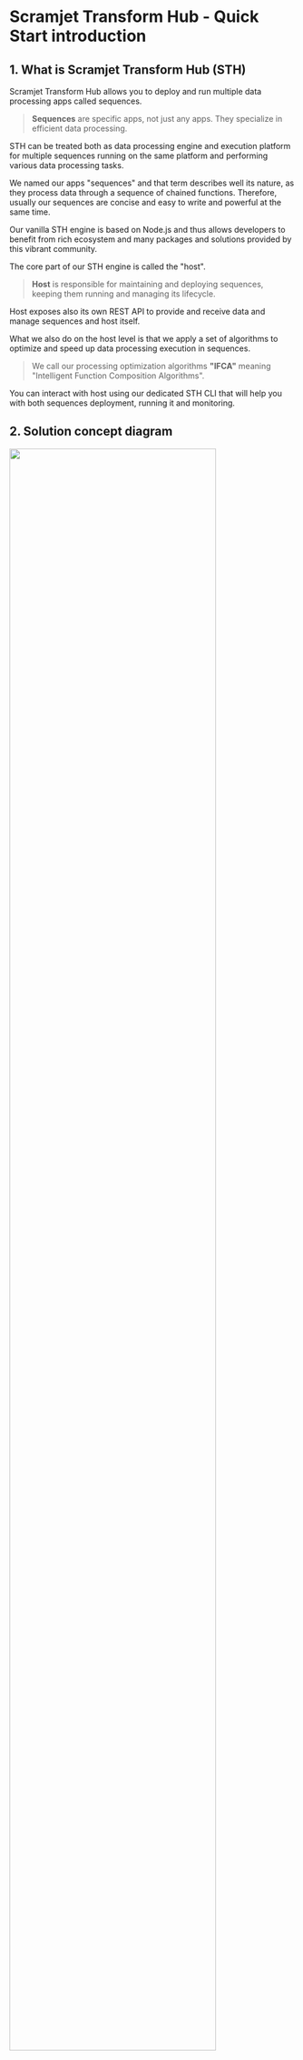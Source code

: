 # **Scramjet Transform Hub - Quick Start introduction**

## **1. What is Scramjet Transform Hub (STH)**

Scramjet Transform Hub allows you to deploy and run multiple data processing apps called sequences. 

> **Sequences** are specific apps, not just any apps. They specialize in efficient data processing.

STH can be treated both as data processing engine and execution platform for multiple sequences running on the same platform and performing various data processing tasks. 

We named our apps "sequences" and that term describes well its nature, as they process data through a sequence of chained functions. Therefore, usually our sequences are concise and easy to write and powerful at the same time.

Our vanilla STH engine is based on Node.js and thus allows developers to benefit from rich ecosystem and many packages and solutions provided by this vibrant community.

The core part of our STH engine is called the "host". 
> **Host** is responsible for maintaining and deploying sequences, keeping them running and managing its lifecycle. 

Host exposes also its own REST API to provide and receive data and manage sequences and host itself.

What we also do on the host level is that we apply a set of algorithms to optimize and speed up data processing execution in sequences. 
> We call our processing optimization algorithms **"IFCA"** meaning "Intelligent Function Composition Algorithms". 

You can interact with host using our dedicated STH CLI that will help you with both sequences deployment, running it and monitoring.


## **2. Solution concept diagram**

<img src="./sth-diagram.png" width="85%"/>

### **2.1 Inputs**
1. STH can handle any input that can be handled by Node.js application. 
2. You, as a developer, are free to process variety of inputs in your sequence applications, such as: Text, JSON, XML, SOAP, Audio, Video and more.
3. Inputs can be either:
    * Provided to STH via its REST API; or
    * Consumed from various local or remote sources by the app; such as: Stream, STDIN, File, API, URL
    * Generated by the app itself

### **2.2 Host**
This is solution central processing and management unit with following major components:

1.  **Sequences** - these are the actual "STH" apps. It its a gzipped package (`*.tar.gz`) containing at least two files:
    * **package.json** - JSON manifest file describing the app and its configuration such as main file to run
    * **main file** - file such as index.js or index.ts that contains lightweight application business logic.
2. **Instance** - once sequence is run, host will create a separate runtime environment for it and will execute sequence code inside this runtime entity. This is an instance.
3. **API & CLI** - our Application Programming Interface and CLI connecting to it allows both for **Data operations** (sending input data and receiving output data) and **Management operations** (manage host itself and its entities: sequences or instances)

### **2.3 Outputs**
Our engine outputs can be managed in several ways: 

* **File** - you can save your output to local or remote file
* **STDOUT** - output can be directed to system STDOUT (STERR is supported as well)
* **API** - output can be consumed from our  STH REST API
* **URL Request** - you can write your app in a way to request URL, webhook etc
* **Stream** - output can be streamed to a particular destination
* you can mix multiple actions together: you can both send data to remote system/URL and save it locally.

# **3 Install Scramjet Transform Hub**
## **3.1 Prepare environment**
In order to install Scramjet Transform Hub, plese follow these 3 steps:
1. Get Linux machine (local UNIX/Linux OS, cloud VM etc)
2. Install Docker on this Linux machine ([official Docker instructions are here](https://docs.docker.com/get-docker/)) 
3. Install npm on this machine ([official instructions are here](https://nodejs.org/)). Currently we recommend Node.js version 14.x LTS.
## **3.2 Install STH**
Open one Linux terminal window and issue following commands:

**1. Install Scramjet Transform Hub and  STH CLI**
```
npm i -g @scramjet/sth @scramjet/cli
```
**2. Run STH**
```
scramjet-transform-hub
```
# **4 Run your first sequence**
## **4.1 Review the package**

> Note that all commands here are executed from the root of this repository

We have prepared for you a simple "hello-snowman" sequence that you can use. This sequence is available in the directory `samples/hello-snowman` in this repository.
In this directory you will find two files:

* `package.json` - manifest file that describes this particular sequence
* `index.js` - file containing main application logic.

This particular application is written in plain JavaScript to simplify this example. However, you can also write your sequences in TypeScript and build them before packaging and sending sequence to STH.

There is no need to change anything in our `hello-snowman` sequence for a first run. Let's move to the next step.

## **4.2 Prepare and send sequence package**

Our "sequence" apps need to be packaged before can be send to Transform Hub. Package is a simple TAR archive and our STH CLI has special command to package app directory into sequence tarball.

**Note:** any time, you can display STH CLI help by issuing terminal command `si help` (for general help) or `si <command> help` for specific command (ie. `si sequence help`)

Please open new terminal window (and keep the first one with STH running). Then issue following commands in the root directory of this repository

a) pack directory `hello-snowman` into archive `hello-sequence.tar.gz`
```console
si pack ./samples/hello-snowman/ -o ./samples/hello-snowman.tar.gz
```
There is no output shown in the terminal but you can verify with `ls` that tarball package is created inside `samples` directory.

b) send hello-sequence.tar.gz to the running host (default localhost API endpoint will be used by the CLI send command)

```console
si sequence send ./samples/hello-snowman.tar.gz
```
output will look similiar to this one:
```console
Request ok: http://127.0.0.1:8000/api/v1/sequence status: 202 Accepted
SequenceClient {
  _id: 'cf775cc1-105b-473d-b929-6885a0c2182c',
  host: HostClient {
    apiBase: 'http://127.0.0.1:8000/api/v1',
    client: ClientUtils {
      apiBase: 'http://127.0.0.1:8000/api/v1',
      log: [Object]
    }
  },
  sequenceURL: 'sequence/cf775cc1-105b-473d-b929-6885a0c2182c'
}
```
Now we have uploaded sequence to the host and host assigned to it a random ID (GUID), in my case our sequence ID is:

 `_id: 'cf775cc1-105b-473d-b929-6885a0c2182c'`
 
 Host also exposes REST API endpoint for each sequence and this is also described in this response.

## **4.3 Run the sequence**

We can now use sequence ID to run this uploaded sequence. The command is `si seq start <sequence_id>  '[]'`. The final array is used to pass parameters to the sequence, in case of our `hello-snowman` parameters are not used so array is empty.
For example for the above sequence we could write:
```console
si sequence start cf775cc1-105b-473d-b929-6885a0c2182c  '[]'
```
the output would look similiar to this one:
```console
Request ok: http://127.0.0.1:8000/api/v1/sequence/cf775cc1-105b-473d-b929-6885a0c2182c/start status: 200 OK
InstanceClient {
  host: HostClient {
    apiBase: 'http://127.0.0.1:8000/api/v1',
    client: ClientUtils {
      apiBase: 'http://127.0.0.1:8000/api/v1',
      log: [Object]
    }
  },
  _id: 'e70222d1-acfc-4e00-b046-4a3a9481c53b',
  instanceURL: 'instance/e70222d1-acfc-4e00-b046-4a3a9481c53b'
}
```
Sequence is an app template. Once run, it will become live as a new instance. Instance also receives its own ID (GUID). In this case instance Id is:

`_id: 'e70222d1-acfc-4e00-b046-4a3a9481c53b'`

Of course, sequences can be run multiple times. Each run will create separate instance with distinct instance id.

## **4.4 Send data to the sequence**

We want to make your life easier and for this very example, we have prepared a special Node.js app that will generate a stream of simple messages and send them to our running instance of `hello-snowman`.

For fun, our stream generator will send simple text messages containing temperature readings from artificial weather station. Temperature value will be generated randomly in range of <-50,50> degrees Celsius.
Our `hello-snowman` app will read and interpret these messages and will inform us about state of our Snowman:

- if temperature will be 0 or below, sequence will return message `Snowman is freezing ... :)`
- in the other case (temperature above 0 degrees), sequence will return message `Snowman is melting! :(`

To run this app, please execute this command from the root of our directory `node /stream-gen-tool/stream-gen.js <instance_id>`. In our case this would look like this:
```console
node ./tools/stream-gen-tool/stream-gen.js e70222d1-acfc-4e00-b046-4a3a9481c53b
```
the output would look like this:
```console
----------------------------------------
Message# 1 | Temperature measure
INPUT | 41
OUTPUT| Snowman is melting! :(
----------------------------------------
Message# 2 | Temperature measure
INPUT | -33
OUTPUT| Snowman is freezing ... :)
----------------------------------------
Message# 3 | Temperature measure
INPUT | -36
OUTPUT| Snowman is freezing ... :)
----------------------------------------
```

Our sequence generator app does two things here:

- Sends stream of messages; each one containing number with temperature value
- Reads output from Host API that is generated by our `hello-snowman` sequences

Separately, you can also open a new terminal window and see log of this particular instance with command `si instance log <instance_id>`. In our case this would be
```code
si instance log e70222d1-acfc-4e00-b046-4a3a9481c53b
```
the sample output will be similiar to this one
```console
...
2021-08-09T04:29:39.790Z log (object:Runner) Input message <Buffer 32 30>
2021-08-09T04:29:40.791Z log (object:Runner) Input message <Buffer 2d 34>
2021-08-09T04:29:41.792Z log (object:Runner) Input message <Buffer 33 33>
2021-08-09T04:29:42.798Z log (object:Runner) Input message <Buffer 2d 34 35>
2021-08-09T04:29:43.801Z log (object:Runner) Input message <Buffer 2d 33 36>
...
```
---

> Well done! You have run your first Scramjet Transform Hub sequence!

# **5 Where to go next**
Here you can find more resources related to Scramjet Transform Hub:
- [Check out more samples](samples)
- [Start from our app templates](templates)
- [Contribute to STH development](https://github.com/scramjetorg/transform-hub)
- [Visit our Scramjet.org page](https://scramjet.org)

---

